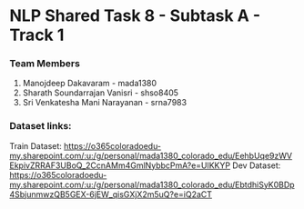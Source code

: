 # NLP Shared Task 8 - Subtask A - Track 1

### Team Members
  1) Manojdeep Dakavaram - mada1380
  2) Sharath Soundarrajan Vanisri -  shso8405
  3) Sri Venkatesha Mani Narayanan - srna7983
 
### Dataset links: 
  Train Dataset: https://o365coloradoedu-my.sharepoint.com/:u:/g/personal/mada1380_colorado_edu/EehbUqe9zWVEkpivZRRAF3UBoQ_2CcnAMm4GmlNybbcPmA?e=UlKKYP
  Dev Dataset: https://o365coloradoedu-my.sharepoint.com/:u:/g/personal/mada1380_colorado_edu/EbtdhiSyK0BDp4SbjunmwzQB5GEX-6jEW_qisGXjX2m5uQ?e=iQ2aCT
